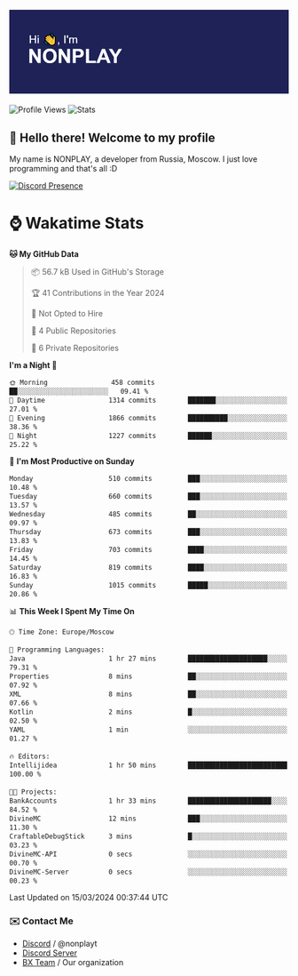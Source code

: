 ![Discord Presence](./header.png)
<br></br>
![Profile Views](https://komarev.com/ghpvc/?username=NONPLAYT&color=blue&style=for-the-badge)
![Stats](https://img.shields.io/badge/0%25-OPTIMIZED-orange?style=for-the-badge)


## :wave: Hello there! Welcome to my profile

My name is NONPLAY, a developer from Russia, Moscow. I just love programming and that's all :D

[![Discord Presence](https://lanyard.cnrad.dev/api/597087584090587177?showDisplayName=true)](https://discord.com/users/597087584090587177) 

# ⌚ Wakatime Stats

<!--START_SECTION:waka-->
**🐱 My GitHub Data** 

> 📦 56.7 kB Used in GitHub's Storage 
 > 
> 🏆 41 Contributions in the Year 2024
 > 
> 🚫 Not Opted to Hire
 > 
> 📜 4 Public Repositories 
 > 
> 🔑 6 Private Repositories 
 > 
**I'm a Night 🦉** 

```text
🌞 Morning                458 commits         ██░░░░░░░░░░░░░░░░░░░░░░░   09.41 % 
🌆 Daytime                1314 commits        ███████░░░░░░░░░░░░░░░░░░   27.01 % 
🌃 Evening                1866 commits        ██████████░░░░░░░░░░░░░░░   38.36 % 
🌙 Night                  1227 commits        ██████░░░░░░░░░░░░░░░░░░░   25.22 % 
```
📅 **I'm Most Productive on Sunday** 

```text
Monday                   510 commits         ███░░░░░░░░░░░░░░░░░░░░░░   10.48 % 
Tuesday                  660 commits         ███░░░░░░░░░░░░░░░░░░░░░░   13.57 % 
Wednesday                485 commits         ██░░░░░░░░░░░░░░░░░░░░░░░   09.97 % 
Thursday                 673 commits         ███░░░░░░░░░░░░░░░░░░░░░░   13.83 % 
Friday                   703 commits         ████░░░░░░░░░░░░░░░░░░░░░   14.45 % 
Saturday                 819 commits         ████░░░░░░░░░░░░░░░░░░░░░   16.83 % 
Sunday                   1015 commits        █████░░░░░░░░░░░░░░░░░░░░   20.86 % 
```


📊 **This Week I Spent My Time On** 

```text
🕑︎ Time Zone: Europe/Moscow

💬 Programming Languages: 
Java                     1 hr 27 mins        ████████████████████░░░░░   79.31 % 
Properties               8 mins              ██░░░░░░░░░░░░░░░░░░░░░░░   07.92 % 
XML                      8 mins              ██░░░░░░░░░░░░░░░░░░░░░░░   07.66 % 
Kotlin                   2 mins              █░░░░░░░░░░░░░░░░░░░░░░░░   02.50 % 
YAML                     1 min               ░░░░░░░░░░░░░░░░░░░░░░░░░   01.27 % 

🔥 Editors: 
Intellijidea             1 hr 50 mins        █████████████████████████   100.00 % 

🐱‍💻 Projects: 
BankAccounts             1 hr 33 mins        █████████████████████░░░░   84.52 % 
DivineMC                 12 mins             ███░░░░░░░░░░░░░░░░░░░░░░   11.30 % 
CraftableDebugStick      3 mins              █░░░░░░░░░░░░░░░░░░░░░░░░   03.23 % 
DivineMC-API             0 secs              ░░░░░░░░░░░░░░░░░░░░░░░░░   00.70 % 
DivineMC-Server          0 secs              ░░░░░░░░░░░░░░░░░░░░░░░░░   00.23 % 
```


 Last Updated on 15/03/2024 00:37:44 UTC
<!--END_SECTION:waka-->

### ✉️ Contact Me

- [Discord](https://discord.com/users/597087584090587177) / @nonplayt
- [Discord Server](https://discord.gg/p7cxhw7E2M)
- [BX Team](https://github.com/BX-Team) / Our organization
